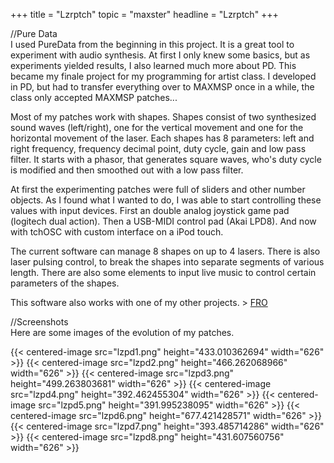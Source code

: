 +++
title = "Lzrptch"
topic = "maxster"
headline = "Lzrptch"
+++

//Pure Data<br/>I used PureData from the beginning in this project. It is a 
great tool to experiment with audio synthesis. At first I only knew some basics, 
but as experiments yielded results, I also learned much more about PD. This 
became my finale project for my programming for artist class. I developed in 
PD, but had to transfer everything over to MAXMSP once in a while, the class only accepted MAXMSP patches...

Most of my patches work with shapes. Shapes consist of two synthesized sound waves 
(left/right), one for the vertical movement and one for the horizontal movement of 
the laser. Each shapes has 8 parameters: left and right frequency, frequency 
decimal point, duty cycle, gain and low pass filter. It starts with a phasor, 
that generates square waves, who's duty cycle is modified and then smoothed out with a low pass filter.

At first the experimenting patches were full of sliders and other number objects. As I 
found what I wanted to do, I was able to start controlling these values with input devices. 
First an double analog joystick game pad (logitech dual action). Then a USB-MIDI control 
pad (Akai LPD8). And now with tchOSC with custom interface on a iPod touch.

The current software can manage 8 shapes on up to 4 lasers. There is also laser pulsing control, 
to break the shapes into separate segments of various length. There are also some elements to 
input live music to control certain parameters of the shapes.

This software also works with one of my other projects. &gt; [FRO](../../fro)

//Screenshots<br />
Here are some images of the evolution of my patches.

{{< centered-image src="lzpd1.png" height="433.010362694" width="626" >}}
{{< centered-image src="lzpd2.png" height="466.262068966" width="626" >}}
{{< centered-image src="lzpd3.png" height="499.263803681" width="626" >}}
{{< centered-image src="lzpd4.png" height="392.462455304" width="626" >}}
{{< centered-image src="lzpd5.png" height="391.995238095" width="626" >}}
{{< centered-image src="lzpd6.png" height="677.421428571" width="626" >}}
{{< centered-image src="lzpd7.png" height="393.485714286" width="626" >}}
{{< centered-image src="lzpd8.png" height="431.607560756" width="626" >}}

